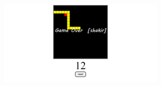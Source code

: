 

![image alt](https://github.com/GAMEEX10/Snake-Game/blob/04080c0719f146bca2309ae26d24193076f0e901/snake-Vanill.png)
